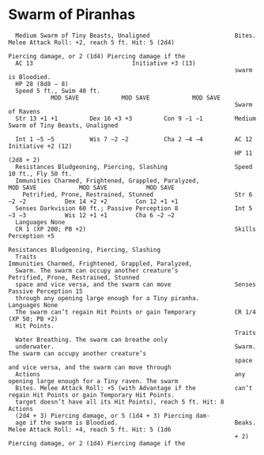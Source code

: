 # Swarm of Piranhas

      Medium Swarm of Tiny Beasts, Unaligned                        Bites. Melee Attack Roll: +2, reach 5 ft. Hit: 5 (2d4)
                                                                    Piercing damage, or 2 (1d4) Piercing damage if the
      AC 13                            Initiative +3 (13)
                                                                    swarm is Bloodied.
      HP 28 (8d8 − 8)
      Speed 5 ft., Swim 40 ft.
                MOD SAVE            MOD SAVE            MOD SAVE
                                                                    Swarm of Ravens
      Str 13 +1 +1         Dex 16 +3 +3         Con 9 −1 −1         Medium Swarm of Tiny Beasts, Unaligned

      Int 1 −5 −5          Wis 7 −2 −2          Cha 2 −4 −4         AC 12                            Initiative +2 (12)
                                                                    HP 11 (2d8 + 2)
      Resistances Bludgeoning, Piercing, Slashing                   Speed 10 ft., Fly 50 ft.
      Immunities Charmed, Frightened, Grappled, Paralyzed,                    MOD SAVE            MOD SAVE           MOD SAVE
        Petrified, Prone, Restrained, Stunned                       Str 6 −2 −2           Dex 14 +2 +2        Con 12 +1 +1
      Senses Darkvision 60 ft.; Passive Perception 8                Int 5 −3 −3           Wis 12 +1 +1        Cha 6 −2 −2
      Languages None
      CR 1 (XP 200; PB +2)                                          Skills Perception +5
                                                                    Resistances Bludgeoning, Piercing, Slashing
      Traits                                                        Immunities Charmed, Frightened, Grappled, Paralyzed,
      Swarm. The swarm can occupy another creature’s                  Petrified, Prone, Restrained, Stunned
      space and vice versa, and the swarm can move                  Senses Passive Perception 15
      through any opening large enough for a Tiny piranha.          Languages None
      The swarm can’t regain Hit Points or gain Temporary           CR 1/4 (XP 50; PB +2)
      Hit Points.
                                                                    Traits
      Water Breathing. The swarm can breathe only
      underwater.                                                   Swarm. The swarm can occupy another creature’s
                                                                    space and vice versa, and the swarm can move through
      Actions                                                       any opening large enough for a Tiny raven. The swarm
      Bites. Melee Attack Roll: +5 (with Advantage if the           can’t regain Hit Points or gain Temporary Hit Points.
      target doesn’t have all its Hit Points), reach 5 ft. Hit: 8   Actions
      (2d4 + 3) Piercing damage, or 5 (1d4 + 3) Piercing dam-
      age if the swarm is Bloodied.                                 Beaks. Melee Attack Roll: +4, reach 5 ft. Hit: 5 (1d6
                                                                    + 2) Piercing damage, or 2 (1d4) Piercing damage if the

